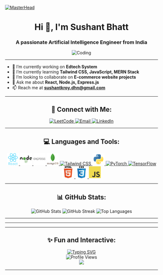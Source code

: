 [![MasterHead](https://www.pramukhdigital.com/wp-content/uploads/2018/07/New-PNC-Animated-Banners.gif)](https://github.com/sushantroybhatt17)

<h1 align="center">Hi 👋, I'm Sushant Bhatt</h1>
<h3 align="center">A passionate Artificial Intelligence Engineer from India</h3>

<div align="center">
  <img alt="Coding" width="400" src="https://media.giphy.com/media/f3iwJFOVOwuy7K6FFw/giphy.gif" />
</div>

---

- 🔭 I’m currently working on **Edtech System**
- 🌱 I’m currently learning **Tailwind CSS, JavaScript, MERN Stack**
- 👯 I’m looking to collaborate on **E-commerce website projects**
- 💬 Ask me about **React, Node.js, Express.js**
- 📫 Reach me at **sushantkroy.dhn@gmail.com**

---

<h2 align="center">🚀 Connect with Me:</h2>
<p align="center">
  <a href="https://www.leetcode.com/sushantbhatt17" target="_blank">
    <img src="https://raw.githubusercontent.com/rahuldkjain/github-profile-readme-generator/master/src/images/icons/Social/leet-code.svg" alt="LeetCode" height="30" width="40" />
  </a>
  <a href="mailto:sushantkroy.dhn@gmail.com">
    <img src="https://img.icons8.com/color/48/000000/gmail--v1.png" alt="Email" height="30" width="40" />
  </a>
  <a href="https://www.linkedin.com/in/sushantkroy/" target="_blank">
    <img src="https://img.icons8.com/color/48/000000/linkedin.png" alt="LinkedIn" height="30" width="40" />
  </a>
</p>

---

<h2 align="center">💻 Languages and Tools:</h2>
<p align="center">
  <a href="https://reactjs.org/" target="_blank"> <img src="https://raw.githubusercontent.com/devicons/devicon/master/icons/react/react-original-wordmark.svg" alt="React" width="40" height="40"/> </a>
  <a href="https://nodejs.org/" target="_blank"> <img src="https://raw.githubusercontent.com/devicons/devicon/master/icons/nodejs/nodejs-original-wordmark.svg" alt="Node.js" width="40" height="40"/> </a>
  <a href="https://expressjs.com/" target="_blank"> <img src="https://raw.githubusercontent.com/devicons/devicon/master/icons/express/express-original-wordmark.svg" alt="Express.js" width="40" height="40"/> </a>
  <a href="https://www.mongodb.com/" target="_blank"> <img src="https://raw.githubusercontent.com/devicons/devicon/master/icons/mongodb/mongodb-original-wordmark.svg" alt="MongoDB" width="40" height="40"/> </a>
  <a href="https://tailwindcss.com/" target="_blank"> <img src="https://www.vectorlogo.zone/logos/tailwindcss/tailwindcss-icon.svg" alt="Tailwind CSS" width="40" height="40"/> </a>
  <a href="https://www.python.org" target="_blank"> <img src="https://raw.githubusercontent.com/devicons/devicon/master/icons/python/python-original.svg" alt="Python" width="40" height="40"/> </a>
  <a href="https://pytorch.org/" target="_blank"> <img src="https://www.vectorlogo.zone/logos/pytorch/pytorch-icon.svg" alt="PyTorch" width="40" height="40"/> </a>
  <a href="https://www.tensorflow.org" target="_blank"> <img src="https://www.vectorlogo.zone/logos/tensorflow/tensorflow-icon.svg" alt="TensorFlow" width="40" height="40"/> </a>
  <a href="https://html.spec.whatwg.org/" target="_blank"> <img src="https://raw.githubusercontent.com/devicons/devicon/master/icons/html5/html5-original-wordmark.svg" alt="HTML5" width="40" height="40"/> </a>
  <a href="https://www.w3.org/TR/CSS/" target="_blank"> <img src="https://raw.githubusercontent.com/devicons/devicon/master/icons/css3/css3-original-wordmark.svg" alt="CSS3" width="40" height="40"/> </a>
  <a href="https://www.javascript.com/" target="_blank"> <img src="https://raw.githubusercontent.com/devicons/devicon/master/icons/javascript/javascript-original.svg" alt="JavaScript" width="40" height="40"/> </a>
</p>

---

<h2 align="center">📊 GitHub Stats:</h2>
<div align="center">
  <img src="https://github-readme-stats.vercel.app/api?username=sushantbhatt17&show_icons=true&theme=radical" alt="GitHub Stats" />
  <img src="https://streak-stats.demolab.com?user=sushantbhatt17&theme=radical&hide_border=true" alt="GitHub Streak" />
  <img src="https://github-readme-stats.vercel.app/api/top-langs?username=sushantbhatt17&show_icons=true&locale=en&layout=compact&theme=radical" alt="Top Languages" />
</div>

---

---

---

<h2 align="center">✨ Fun and Interactive:</h2>
<div align="center">
  <!-- Typing Animation -->
  <a href="https://git.io/typing-svg">
    <img src="https://readme-typing-svg.demolab.com/?lines=Welcome+to+my+GitHub+profile!;AI+Engineer+and+Open+Source+Enthusiast;Always+Learning+Something+New!" alt="Typing SVG" />
  </a>
  <br>

  <!-- Profile Views Counter -->
  <img src="https://komarev.com/ghpvc/?username=sushantbhatt17&label=Profile%20Views&color=brightgreen&style=flat" alt="Profile Views" />
  <br>

<img src="https://media.giphy.com/media/qgQUggAC3Pfv687qPC/giphy.gif" width="500">



---

